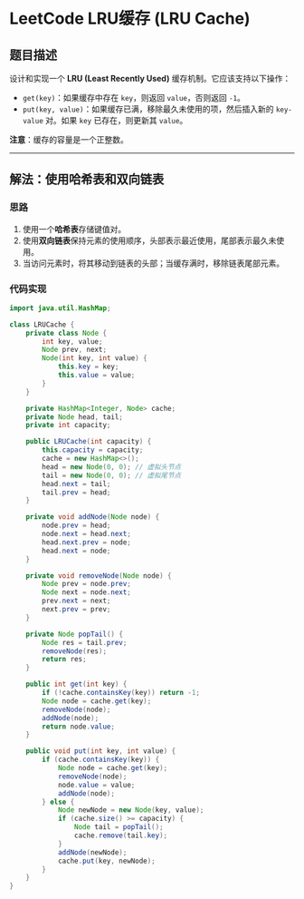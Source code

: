 # **LeetCode LRU缓存 (LRU Cache)**

## **题目描述**
设计和实现一个 **LRU (Least Recently Used)** 缓存机制。它应该支持以下操作：
- `get(key)`：如果缓存中存在 `key`，则返回 `value`，否则返回 `-1`。
- `put(key, value)`：如果缓存已满，移除最久未使用的项，然后插入新的 `key-value` 对。如果 `key` 已存在，则更新其 `value`。

**注意**：缓存的容量是一个正整数。

---

## **解法：使用哈希表和双向链表**
### **思路**
1. 使用一个**哈希表**存储键值对。
2. 使用**双向链表**保持元素的使用顺序，头部表示最近使用，尾部表示最久未使用。
3. 当访问元素时，将其移动到链表的头部；当缓存满时，移除链表尾部元素。

### **代码实现**

```java
import java.util.HashMap;

class LRUCache {
    private class Node {
        int key, value;
        Node prev, next;
        Node(int key, int value) {
            this.key = key;
            this.value = value;
        }
    }

    private HashMap<Integer, Node> cache;
    private Node head, tail;
    private int capacity;

    public LRUCache(int capacity) {
        this.capacity = capacity;
        cache = new HashMap<>();
        head = new Node(0, 0); // 虚拟头节点
        tail = new Node(0, 0); // 虚拟尾节点
        head.next = tail;
        tail.prev = head;
    }

    private void addNode(Node node) {
        node.prev = head;
        node.next = head.next;
        head.next.prev = node;
        head.next = node;
    }

    private void removeNode(Node node) {
        Node prev = node.prev;
        Node next = node.next;
        prev.next = next;
        next.prev = prev;
    }

    private Node popTail() {
        Node res = tail.prev;
        removeNode(res);
        return res;
    }

    public int get(int key) {
        if (!cache.containsKey(key)) return -1;
        Node node = cache.get(key);
        removeNode(node);
        addNode(node);
        return node.value;
    }

    public void put(int key, int value) {
        if (cache.containsKey(key)) {
            Node node = cache.get(key);
            removeNode(node);
            node.value = value;
            addNode(node);
        } else {
            Node newNode = new Node(key, value);
            if (cache.size() >= capacity) {
                Node tail = popTail();
                cache.remove(tail.key);
            }
            addNode(newNode);
            cache.put(key, newNode);
        }
    }
}

